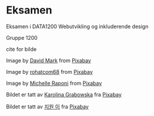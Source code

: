 # Eksamen

Eksamen i DATA1200 Webutvikling og inkluderende design

Gruppe 1200
<!--- MIDLERTIDIG ---->

cite for bilde 

Image by <a href="https://pixabay.com/users/12019-12019/?utm_source=link-attribution&amp;utm_medium=referral&amp;utm_campaign=image&amp;utm_content=2209813">David Mark</a> from <a href="https://pixabay.com//?utm_source=link-attribution&amp;utm_medium=referral&amp;utm_campaign=image&amp;utm_content=2209813">Pixabay</a>

Image by <a href="https://pixabay.com/users/rohatcom68-17923152/?utm_source=link-attribution&amp;utm_medium=referral&amp;utm_campaign=image&amp;utm_content=7238254">rohatcom68</a> from <a href="https://pixabay.com//?utm_source=link-attribution&amp;utm_medium=referral&amp;utm_campaign=image&amp;utm_content=7238254">Pixabay</a>

Image by <a href="https://pixabay.com/users/michelle_maria-165491/?utm_source=link-attribution&amp;utm_medium=referral&amp;utm_campaign=image&amp;utm_content=410832">Michelle Raponi</a> from <a href="https://pixabay.com//?utm_source=link-attribution&amp;utm_medium=referral&amp;utm_campaign=image&amp;utm_content=410832">Pixabay</a>

Bildet er tatt av <a href="https://pixabay.com/no/users/kaboompics-1013994/?utm_source=link-attribution&amp;utm_medium=referral&amp;utm_campaign=image&amp;utm_content=791148">Karolina Grabowska</a> fra <a href="https://pixabay.com/no//?utm_source=link-attribution&amp;utm_medium=referral&amp;utm_campaign=image&amp;utm_content=791148">Pixabay</a>

Bildet er tatt av <a href="https://pixabay.com/no/users/buffetcrush-4147660/?utm_source=link-attribution&amp;utm_medium=referral&amp;utm_campaign=image&amp;utm_content=2009590">지원 이</a> fra <a href="https://pixabay.com/no//?utm_source=link-attribution&amp;utm_medium=referral&amp;utm_campaign=image&amp;utm_content=2009590">Pixabay</a>